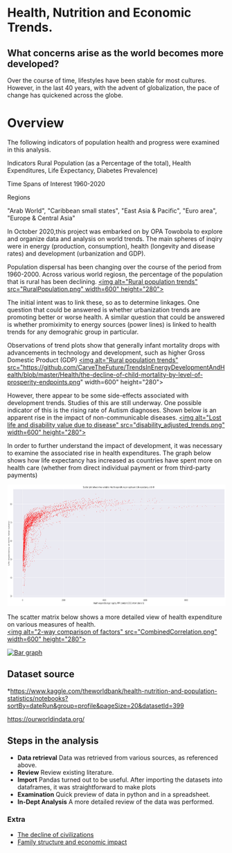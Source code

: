 # Health, Nutrition and Economic Trends.

## What concerns arise as the world becomes more developed?

Over the course of time, lifestyles have been stable for most cultures. However, in the last 40 years, with the advent of globalization, the pace of change has quickened across the globe.

#   Overview

The following indicators of population health and progress were examined in this analysis.


Indicators 
Rural Population (as a Percentage of the total), Health Expenditures, Life Expectancy, Diabetes Prevalence) 

Time Spans of Interest
1960-2020  

Regions

"Arab World",	"Caribbean small states",	"East Asia & Pacific",	"Euro area",	"Europe & Central Asia"


In October 2020,this project was embarked on by OPA Towobola to explore and organize data and analysis on world trends. The main spheres of inqiry were in energy (production, consumption), health (longevity and disease rates) and development (urbanization and GDP). 

Population dispersal has been changing over the course of the period from 1960-2000. Across various world regiosn, the percentage of the population that is rural has been declining. 
<a href="https://github.com/CarveTheFuture/TrendsInEnergyDevelopmentAndHealth">
         <img alt="Rural population trends" src="RuralPopulation.png"
         width=600" height="280">
      </a>

The initial intent was to link these, so as to determine linkages. One question that could be answered is whether urbanization trends are promoting better or worse health. A similar question that could be answered is whether promiximity to energy sources (power lines) is linked to health trends for any demograhic group in particular. 

Observations of trend plots show that generally infant mortality drops with advancements in technology and development, such as higher Gross Domestic Product (GDP)
<a href="https://github.com/CarveTheFuture/TrendsInEnergyDevelopmentAndHealth">
         <img alt="Rural population trends" src="https://github.com/CarveTheFuture/TrendsInEnergyDevelopmentAndHealth/blob/master/Health/the-decline-of-child-mortality-by-level-of-prosperity-endpoints.png"
         width=600" height="280">
      </a>


However, there appear to be some side-effects associated with development trends. Studies of this are still underway. 
One possible indicator of this is the rising rate of Autism diagnoses. Shown below is an apparent rise in the impact of non-communicable diseases.
<a href="https://github.com/CarveTheFuture/TrendsInEnergyDevelopmentAndHealth">
         <img alt="Lost life and disability value due to disease" src="disability_adjusted_trends.png"
         width=600" height="280">
      </a>

In order to further understand the impact of development, it was necessary to examine the associated rise in health expenditures.
The graph below shows how life expectancy has increased as countries have spent more on health care (whether from direct individual payment 
or from third-party payments) 

<a href="https://github.com/CarveTheFuture/TrendsInEnergyDevelopmentAndHealth">
         <img alt="Life Expectancy versus health costs" src="life_expectancy_generic.png"
         width=600" height="280">
      </a>



The scatter matrix below shows a more detailed view of health expenditure on various measures of health.  
<a href="https://github.com/CarveTheFuture/TrendsInEnergyDevelopmentAndHealth">
         <img alt="2-way comparison of factors" src="CombinedCorrelation.png"
         width=600" height="280">
      </a>



[![Bar graph](https://github.com/CarveTheFuture/TrendsInEnergyDevelopmentAndHealth/blob/master/Health/BarGraphEmbedPreview.png "Bar graph")](https://public.tableau.com/views/Health_NCU_Expenditures/HealthExpendituresNationalCurrencyUnitsofGDP?:language=en&:display_count=y&publish=yes&:origin=viz_share_link "Bar graph")

## Dataset source
*https://www.kaggle.com/theworldbank/health-nutrition-and-population-statistics/notebooks?sortBy=dateRun&group=profile&pageSize=20&datasetId=399

https://ourworldindata.org/



## Steps in the analysis
* __Data retrieval__ Data was retrieved from various sources, as referenced above.
* __Review__  Review existing literature.
* __Import__  Pandas turned out to be useful. After importing the datasets into dataframes, it was straightforward to make plots
* __Examination__ Quick preview of data in python and in a spreadsheet.
* __In-Dept Analysis__ A more detailed review of the data was performed.




### Extra
* [The decline of civilizations](https://www.bbc.com/future/article/20190218-are-we-on-the-road-to-civilisation-collapse)
* [Family structure and economic impact](https://www.dailysignal.com/2020/08/07/the-collapse-of-the-traditional-american-family//)
